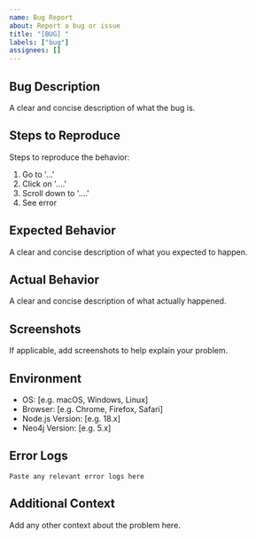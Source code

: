 ```yaml
---
name: Bug Report
about: Report a bug or issue
title: "[BUG] "
labels: ["bug"]
assignees: []
---
```


## Bug Description
A clear and concise description of what the bug is.

## Steps to Reproduce
Steps to reproduce the behavior:
1. Go to '...'
2. Click on '....'
3. Scroll down to '....'
4. See error

## Expected Behavior
A clear and concise description of what you expected to happen.

## Actual Behavior
A clear and concise description of what actually happened.

## Screenshots
If applicable, add screenshots to help explain your problem.

## Environment
- OS: [e.g. macOS, Windows, Linux]
- Browser: [e.g. Chrome, Firefox, Safari]
- Node.js Version: [e.g. 18.x]
- Neo4j Version: [e.g. 5.x]

## Error Logs
```
Paste any relevant error logs here
```

## Additional Context
Add any other context about the problem here.